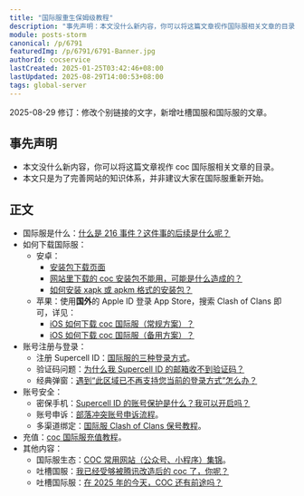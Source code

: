 ```yaml
---
title: "国际服重生保姆级教程"
description: "事先声明：本文没什么新内容，你可以将这篇文章视作国际服相关文章的目录。本文只是为了完善网站的知识体系，并非建议大家在国际服重新开始。"
module: posts-storm
canonical: /p/6791
featuredImg: /p/6791/6791-Banner.jpg
authorId: cocservice
lastCreated: 2025-01-25T03:42:46+08:00
lastUpdated: 2025-08-29T14:00:53+08:00
tags: global-server
---
```


<PostHistory>
2025-08-29 修订：修改个别链接的文字，新增吐槽国服和国际服的文章。
</PostHistory>

## 事先声明

- 本文没什么新内容，你可以将这篇文章视作 coc 国际服相关文章的目录。
- 本文只是为了完善网站的知识体系，并非建议大家在国际服重新开始。

## 正文

- 国际服是什么：[什么是 216 事件？这件事的后续是什么呢？](/p/2754)
- 如何下载国际服：
  - 安卓：
    - [安装包下载页面](/apk)
    - [网站里下载的 coc 安装包不能用，可能是什么造成的？](/p/6903)
    - [如何安装 xapk 或 apkm 格式的安装包？](/p/6665)
  - 苹果：使用**国外**的 Apple ID 登录 App Store，搜索 Clash of Clans 即可，详见：
    - [iOS 如何下载 coc 国际服（常规方案）？](/p/6676)
    - [iOS 如何下载 coc 国际服（备用方案）？](/p/4604)
- 账号注册与登录：
  - 注册 Supercell ID：[国际服的三种登录方式](/p/3114)。
  - 验证码问题：[为什么我 Supercell ID 的邮箱收不到验证码？](/p/6749)
  - 经典弹窗：[遇到“此区域已不再支持您当前的登录方式”怎么办？](/p/4511)
- 账号安全：
  - 密保手机：[Supercell ID 的账号保护是什么？我可以开启吗？](/p/6755)
  - 账号申诉：[部落冲突账号申诉流程](/p/6605)。
  - 多渠道绑定：[国际服 Clash of Clans 保号教程](/p/3575)。
- 充值：[coc 国际服充值教程](/p/6725)。
- 其他内容：
  - 国际服生态：[COC 常用网站（公众号、小程序）集锦](/p/4599)。
  - 吐槽国服：[我已经受够被腾讯改造后的 coc 了，你呢？](/p/6301)
  - 吐槽国际服：[在 2025 年的今天，COC 还有前途吗？](/p/6778)

<Pic src="/p/6791/6791-Banner.jpg" width="1600" height="687" alt="重生之我在部落冲突国际服" maxWidth="600px" />